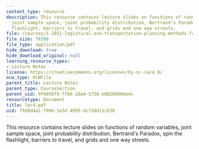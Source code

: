 ```yaml
---
content_type: resource
description: This resource contains lecture slides on functions of random variables,
  joint sample space, joint probability distribution, Bertrand's Paradox, spin the
  flashlight, barriers to travel, and grids and one way streets.
file: /courses/1-203j-logistical-and-transportation-planning-methods-fall-2006/79d8d4a170961e3d4995dc710d11c638_lec4.pdf
file_size: 70398
file_type: application/pdf
hide_download: true
hide_download_original: null
learning_resource_types:
- Lecture Notes
license: https://creativecommons.org/licenses/by-nc-sa/4.0/
ocw_type: OCWFile
parent_title: Lecture Notes
parent_type: CourseSection
parent_uid: 9f4898f8-ffb6-2da4-5758-e8820800ee4c
resourcetype: Document
title: lec4.pdf
uid: 79d8d4a1-7096-1e3d-4995-dc710d11c638
---
```

This resource contains lecture slides on functions of random variables, joint sample space, joint probability distribution, Bertrand's Paradox, spin the flashlight, barriers to travel, and grids and one way streets.